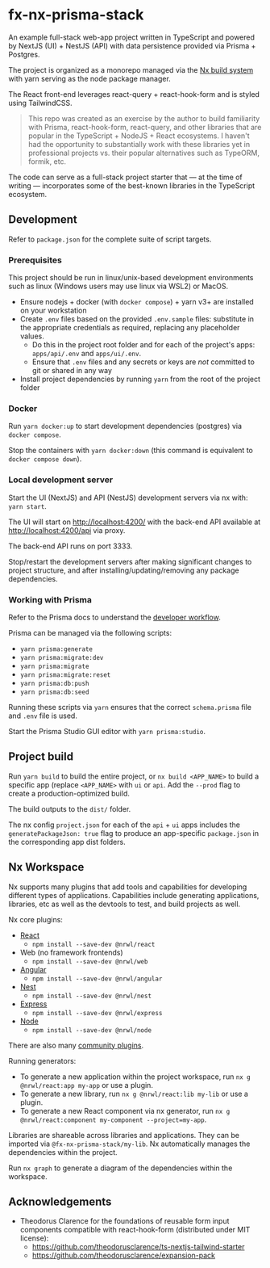 # fx-nx-prisma-stack

An example full-stack web-app project written in TypeScript and powered by NextJS (UI) + NestJS (API) with data persistence provided via Prisma + Postgres.

The project is organized as a monorepo managed via the [Nx build system](https://nx.dev) with yarn serving as the node package manager.

The React front-end leverages react-query + react-hook-form and is styled using TailwindCSS.

> This repo was created as an exercise by the author to build familiarity with Prisma, react-hook-form, react-query, and other libraries that are popular in the TypeScript + NodeJS + React ecosystems. I haven't had the opportunity to substantially work with these libraries yet in professional projects vs. their popular alternatives such as TypeORM, formik, etc.

The code can serve as a full-stack project starter that — at the time of writing — incorporates some of the best-known libraries in the TypeScript ecosystem.

## Development

Refer to `package.json` for the complete suite of script targets.

### Prerequisites

This project should be run in linux/unix-based development environments such as linux (Windows users may use linux via WSL2) or MacOS.

- Ensure nodejs + docker (with `docker compose`) + yarn v3+ are installed on your workstation
- Create `.env` files based on the provided `.env.sample` files: substitute in the appropriate credentials as required, replacing any placeholder values.
  - Do this in the project root folder and for each of the project's apps: `apps/api/.env` and `apps/ui/.env`.
  - Ensure that `.env` files and any secrets or keys are _not_ committed to git or shared in any way
- Install project dependencies by running `yarn` from the root of the project folder

### Docker

Run `yarn docker:up` to start development dependencies (postgres) via `docker compose`.

Stop the containers with `yarn docker:down` (this command is equivalent to `docker compose down`).

### Local development server

Start the UI (NextJS) and API (NestJS) development servers via nx with: `yarn start`.

The UI will start on <http://localhost:4200/> with the back-end API available at <http://localhost:4200/api> via proxy.

The back-end API runs on port 3333.

Stop/restart the development servers after making significant changes to project structure, and after installing/updating/removing any package dependencies.

### Working with Prisma

Refer to the Prisma docs to understand the [developer workflow](https://www.prisma.io/docs/guides/database/developing-with-prisma-migrate).

Prisma can be managed via the following scripts:

- `yarn prisma:generate`
- `yarn prisma:migrate:dev`
- `yarn prisma:migrate`
- `yarn prisma:migrate:reset`
- `yarn prisma:db:push`
- `yarn prisma:db:seed`

Running these scripts via `yarn` ensures that the correct `schema.prisma` file and `.env` file is used.

Start the Prisma Studio GUI editor with `yarn prisma:studio`.

## Project build

Run `yarn build` to build the entire project, or `nx build <APP_NAME>` to build a specific app (replace `<APP_NAME>` with `ui` or `api`. Add the `--prod` flag to create a production-optimized build.

The build outputs to the `dist/` folder.

The nx config `project.json` for each of the `api` + `ui` apps includes the `generatePackageJson: true` flag to produce an app-specific `package.json` in the corresponding app dist folders.

## Nx Workspace

Nx supports many plugins that add tools and capabilities for developing different types of applications. Capabilities include generating applications, libraries, etc as well as the devtools to test, and build projects as well.

Nx core plugins:

- [React](https://reactjs.org)
  - `npm install --save-dev @nrwl/react`
- Web (no framework frontends)
  - `npm install --save-dev @nrwl/web`
- [Angular](https://angular.io)
  - `npm install --save-dev @nrwl/angular`
- [Nest](https://nestjs.com)
  - `npm install --save-dev @nrwl/nest`
- [Express](https://expressjs.com)
  - `npm install --save-dev @nrwl/express`
- [Node](https://nodejs.org)
  - `npm install --save-dev @nrwl/node`

There are also many [community plugins](https://nx.dev/community).

Running generators:

- To generate a new application within the project workspace, run `nx g @nrwl/react:app my-app` or use a plugin.
- To generate a new library, run `nx g @nrwl/react:lib my-lib` or use a plugin.
- To generate a new React component via nx generator, run `nx g @nrwl/react:component my-component --project=my-app`.

Libraries are shareable across libraries and applications. They can be imported via `@fx-nx-prisma-stack/my-lib`. Nx automatically manages the dependencies within the project.

Run `nx graph` to generate a diagram of the dependencies within the workspace.

## Acknowledgements

- Theodorus Clarence for the foundations of reusable form input components compatible with react-hook-form (distributed under MIT license):
  - <https://github.com/theodorusclarence/ts-nextjs-tailwind-starter>
  - <https://github.com/theodorusclarence/expansion-pack>
